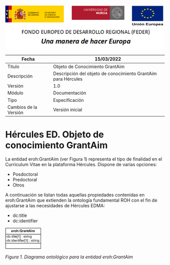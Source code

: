 ![](../../Docs/media/CabeceraDocumentosMD.png)

| Fecha         | 15/03/2022                                                   |
| ------------- | ------------------------------------------------------------ |
|Título|Objeto de Conocimiento GrantAim| 
|Descripción|Descripción del objeto de conocimiento GrantAim para Hércules|
|Versión|1.0|
|Módulo|Documentación|
|Tipo|Especificación|
|Cambios de la Versión|Versión inicial|

# Hércules ED. Objeto de conocimiento GrantAim

La entidad eroh:GrantAim (ver Figura 1) representa el tipo de finalidad en el Curriculum Vitae en la plataforma Hércules. Dispone de varias opciones:
- Posdoctoral
- Predoctoral
- Otros

A continuación se listan todas aquellas propiedades contenidas en eroh:GrantAim que extienden la ontología fundamental ROH con el fin de ajustarse a las necesidades de Hércules EDMA:

- dc:title
- dc:identifier

![](../../Docs/media/ObjetosDeConocimiento/GrantAim.png)

*Figura 1. Diagrama ontológico para la entidad eroh:GrantAim*
